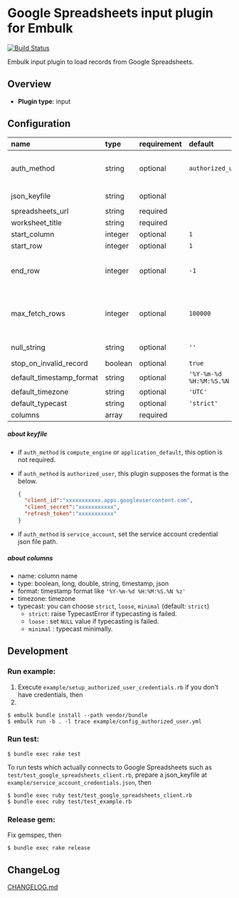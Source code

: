 # Google Spreadsheets input plugin for Embulk

[![Build Status](https://secure.travis-ci.org/medjed/embulk-input-google_spreadsheets.png?branch=master)](http://travis-ci.org/medjed/embulk-input-google_spreadsheets)

Embulk input plugin to load records from Google Spreadsheets.

## Overview

* **Plugin type**: input

## Configuration

| name                | type        | requirement | default         | description            |
|:--------------------|:------------|:------------|:----------------|:-----------------------|
| auth_method        | string      | optional    | `authorized_user`      | `service_account`, `authorized_user`, `compute_engine`, or `application_default` |
| json_keyfile       | string      | optional    |                 | keyfile path or `content` |
| spreadsheets_url    | string      | required    |                 |  |
| worksheet_title    | string      | required    |                 | worksheet title |
| start_column       | integer     | optional    | `1`             |  |
| start_row          | integer     | optional    | `1`             |  |
| end_row            | integer     | optional    | `-1`            | `-1` means loading records until an empty record appears. |
| max_fetch_rows     | integer     | optional    | `100000`        |  Load data from a worksheet for each numerical value specified by this option. |
| null_string        | string      | optional    | `''`            |  Replace this value to `NULL` |
| stop_on_invalid_record | boolean | optional    | `true`          |  |
| default_timestamp_format | string | optional | `'%Y-%m-%d %H:%M:%S.%N %z'` | |
| default_timezone | string | optional | `'UTC'` | |
| default_typecast | string | optional | `'strict'` | |
|  columns            | array       | required    |                 |  |

##### about keyfile
* if `auth_method` is `compute_engine` or `application_default`, this option is not required.
* if `auth_method` is `authorized_user`, this plugin supposes the format is the below.
  
  ```json
  {
    "client_id":"xxxxxxxxxxx.apps.googleusercontent.com",
    "client_secret":"xxxxxxxxxxx",
    "refresh_token":"xxxxxxxxxxx"
  }
  ```
* if `auth_method` is `service_account`, set the service account credential json file path.

##### about columns
* name: column name
* type: boolean, long, double, string, timestamp, json
* format: timestamp format like `'%Y-%m-%d %H:%M:%S.%N %z'`
* timezone: timezone
* typecast: you can choose `strict`, `loose`, `minimal` (default: `strict`)
  * `strict`: raise TypecastError if typecasting is failed.
  * `loose` : set `NULL` value if typecasting is failed.
  * `minimal`  : typecast minimally.


## Development

### Run example:

1. Execute `example/setup_authorized_user_credentials.rb` if you don't have credentials, then
2. 

```
$ embulk bundle install --path vendor/bundle
$ embulk run -b . -l trace example/config_authorized_user.yml
```

### Run test:

```
$ bundle exec rake test
```

To run tests which actually connects to Google Spreadsheets such as `test/test_google_spreadsheets_client.rb`,
prepare a json\_keyfile at `example/service_account_credentials.json`, then

```
$ bundle exec ruby test/test_google_spreadsheets_client.rb
$ bundle exec ruby test/test_example.rb
```

### Release gem:

Fix gemspec, then

```
$ bundle exec rake release
```

## ChangeLog

[CHANGELOG.md](CHANGELOG.md)